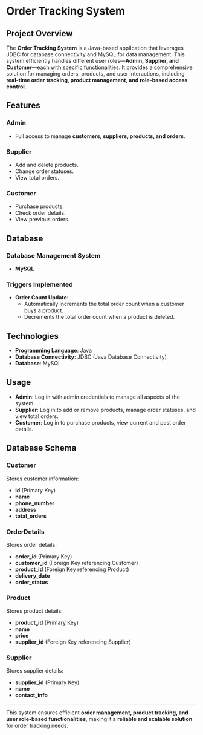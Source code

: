 # Order Tracking System

## Project Overview  
The **Order Tracking System** is a Java-based application that leverages JDBC for database connectivity and MySQL for data management. This system efficiently handles different user roles—**Admin, Supplier, and Customer**—each with specific functionalities. It provides a comprehensive solution for managing orders, products, and user interactions, including **real-time order tracking, product management, and role-based access control**.

## Features  

### Admin  
- Full access to manage **customers, suppliers, products, and orders**.  

### Supplier  
- Add and delete products.  
- Change order statuses.  
- View total orders.  

### Customer  
- Purchase products.  
- Check order details.  
- View previous orders.  

## Database  

### Database Management System  
- **MySQL**  

### Triggers Implemented  
- **Order Count Update**:  
  - Automatically increments the total order count when a customer buys a product.  
  - Decrements the total order count when a product is deleted.  

## Technologies  

- **Programming Language**: Java  
- **Database Connectivity**: JDBC (Java Database Connectivity)  
- **Database**: MySQL  

## Usage  

- **Admin**: Log in with admin credentials to manage all aspects of the system.  
- **Supplier**: Log in to add or remove products, manage order statuses, and view total orders.  
- **Customer**: Log in to purchase products, view current and past order details.  

## Database Schema  

### Customer  
Stores customer information:  
- **id** (Primary Key)  
- **name**  
- **phone_number**  
- **address**  
- **total_orders**  

### OrderDetails  
Stores order details:  
- **order_id** (Primary Key)  
- **customer_id** (Foreign Key referencing Customer)  
- **product_id** (Foreign Key referencing Product)  
- **delivery_date**  
- **order_status**  

### Product  
Stores product details:  
- **product_id** (Primary Key)  
- **name**  
- **price**  
- **supplier_id** (Foreign Key referencing Supplier)  

### Supplier  
Stores supplier details:  
- **supplier_id** (Primary Key)  
- **name**  
- **contact_info**  

---

This system ensures efficient **order management, product tracking, and user role-based functionalities**, making it a **reliable and scalable solution** for order tracking needs.
